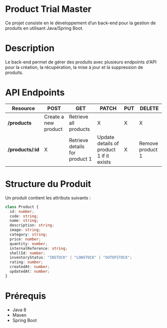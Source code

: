 # Product Trial Master
Ce projet consiste en le développement d’un back-end pour la gestion de produits en utilisant Java/Spring Boot.

# Description
Le back-end permet de gérer des produits avec plusieurs endpoints d'API pour la création, la récupération, la mise à jour et la suppression de produits.

# API Endpoints

| Resource           | POST                  | GET                            | PATCH                                    | PUT | DELETE           |
| ------------------ | --------------------- | ------------------------------ | ---------------------------------------- | --- | ---------------- |
| **/products**      | Create a new product  | Retrieve all products          | X                                        | X   |     X            |
| **/products/:id**  | X                     | Retrieve details for product 1 | Update details of product 1 if it exists | X   | Remove product 1 |

# Structure du Produit
Un produit contient les attributs suivants :

``` typescript
class Product {
  id: number;
  code: string;
  name: string;
  description: string;
  image: string;
  category: string;
  price: number;
  quantity: number;
  internalReference: string;
  shellId: number;
  inventoryStatus: "INSTOCK" | "LOWSTOCK" | "OUTOFSTOCK";
  rating: number;
  createdAt: number;
  updatedAt: number;
}
```
# Prérequis
- Java 8
- Maven
- Spring Boot
